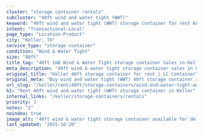 ```yaml
---
cluster: "storage container rentals"
subcluster: "40ft wind and water tight (WWT)"
keyword: "40ft wind and water tight (WWT) storage container for rent Keller, TX"
intent: "Transactional-Local"
page_type: "Location-Product"
city: "Keller, TX"
service_type: "storage container"
condition: "Wind & Water Tight"
size: "40ft"
title_tag: "40ft Im8 Wind & Water Tight storage container Sales in Keller | LC Container"
meta_description: "40ft wind & water tight storage container sales in Keller. Fast delivery, competitive pricing. Serving storage containers area. Quote ID: U5W. Call (214) 524-4168 for your free quote today."
original_title: "Keller 40ft storage container for rent | LC Container"
original_meta: "Buy wind and water tight (WWT) 40ft storage container rent with local delivery in Keller, TX. LC Container — local Since 2003. Request a fast quote today."
url_slug: "/keller/rent/40ft/storage-containers/wind-and-water-tight-wwt"
h1: "Rent 40ft wind and water tight (WWT) storage container in Keller"
internal_links: "/keller/storage-containers/rentals"
priority: 3
notes: "2"
noindex: true
image_alt: "40ft wind & water tight storage container available for delivery in Keller"
last_updated: "2025-10-20"
---
```


<!-- TODO: Add unique city/inventory copy, images, and internal links here. -->
